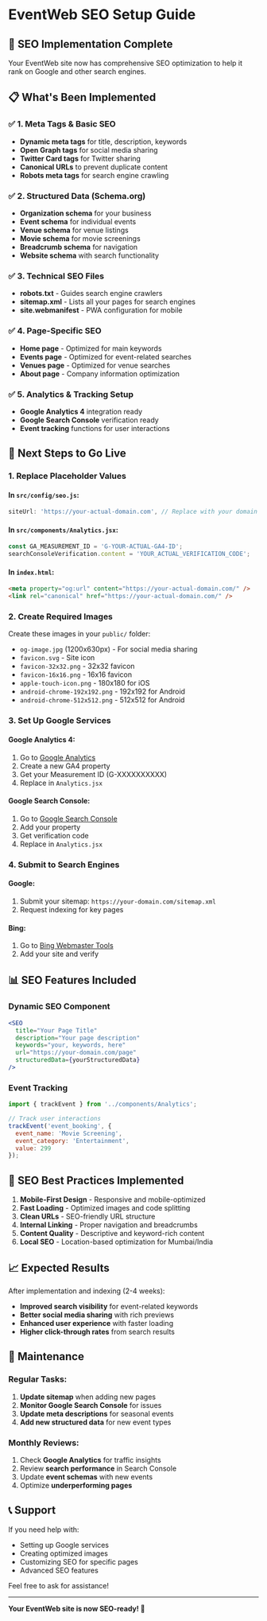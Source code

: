 # EventWeb SEO Setup Guide

## 🎯 SEO Implementation Complete

Your EventWeb site now has comprehensive SEO optimization to help it rank on Google and other search engines.

## 📋 What's Been Implemented

### ✅ 1. Meta Tags & Basic SEO
- **Dynamic meta tags** for title, description, keywords
- **Open Graph tags** for social media sharing
- **Twitter Card tags** for Twitter sharing
- **Canonical URLs** to prevent duplicate content
- **Robots meta tags** for search engine crawling

### ✅ 2. Structured Data (Schema.org)
- **Organization schema** for your business
- **Event schema** for individual events
- **Venue schema** for venue listings
- **Movie schema** for movie screenings
- **Breadcrumb schema** for navigation
- **Website schema** with search functionality

### ✅ 3. Technical SEO Files
- **robots.txt** - Guides search engine crawlers
- **sitemap.xml** - Lists all your pages for search engines
- **site.webmanifest** - PWA configuration for mobile

### ✅ 4. Page-Specific SEO
- **Home page** - Optimized for main keywords
- **Events page** - Optimized for event-related searches
- **Venues page** - Optimized for venue searches
- **About page** - Company information optimization

### ✅ 5. Analytics & Tracking Setup
- **Google Analytics 4** integration ready
- **Google Search Console** verification ready
- **Event tracking** functions for user interactions

## 🚀 Next Steps to Go Live

### 1. Replace Placeholder Values

#### In `src/config/seo.js`:
```javascript
siteUrl: 'https://your-actual-domain.com', // Replace with your domain
```

#### In `src/components/Analytics.jsx`:
```javascript
const GA_MEASUREMENT_ID = 'G-YOUR-ACTUAL-GA4-ID';
searchConsoleVerification.content = 'YOUR_ACTUAL_VERIFICATION_CODE';
```

#### In `index.html`:
```html
<meta property="og:url" content="https://your-actual-domain.com/" />
<link rel="canonical" href="https://your-actual-domain.com/" />
```

### 2. Create Required Images

Create these images in your `public/` folder:
- `og-image.jpg` (1200x630px) - For social media sharing
- `favicon.svg` - Site icon
- `favicon-32x32.png` - 32x32 favicon
- `favicon-16x16.png` - 16x16 favicon
- `apple-touch-icon.png` - 180x180 for iOS
- `android-chrome-192x192.png` - 192x192 for Android
- `android-chrome-512x512.png` - 512x512 for Android

### 3. Set Up Google Services

#### Google Analytics 4:
1. Go to [Google Analytics](https://analytics.google.com/)
2. Create a new GA4 property
3. Get your Measurement ID (G-XXXXXXXXXX)
4. Replace in `Analytics.jsx`

#### Google Search Console:
1. Go to [Google Search Console](https://search.google.com/search-console)
2. Add your property
3. Get verification code
4. Replace in `Analytics.jsx`

### 4. Submit to Search Engines

#### Google:
1. Submit your sitemap: `https://your-domain.com/sitemap.xml`
2. Request indexing for key pages

#### Bing:
1. Go to [Bing Webmaster Tools](https://www.bing.com/webmasters)
2. Add your site and verify

## 📊 SEO Features Included

### Dynamic SEO Component
```jsx
<SEO
  title="Your Page Title"
  description="Your page description"
  keywords="your, keywords, here"
  url="https://your-domain.com/page"
  structuredData={yourStructuredData}
/>
```

### Event Tracking
```javascript
import { trackEvent } from '../components/Analytics';

// Track user interactions
trackEvent('event_booking', {
  event_name: 'Movie Screening',
  event_category: 'Entertainment',
  value: 299
});
```

## 🎯 SEO Best Practices Implemented

1. **Mobile-First Design** - Responsive and mobile-optimized
2. **Fast Loading** - Optimized images and code splitting
3. **Clean URLs** - SEO-friendly URL structure
4. **Internal Linking** - Proper navigation and breadcrumbs
5. **Content Quality** - Descriptive and keyword-rich content
6. **Local SEO** - Location-based optimization for Mumbai/India

## 📈 Expected Results

After implementation and indexing (2-4 weeks):
- **Improved search visibility** for event-related keywords
- **Better social media sharing** with rich previews
- **Enhanced user experience** with faster loading
- **Higher click-through rates** from search results

## 🔧 Maintenance

### Regular Tasks:
1. **Update sitemap** when adding new pages
2. **Monitor Google Search Console** for issues
3. **Update meta descriptions** for seasonal events
4. **Add new structured data** for new event types

### Monthly Reviews:
1. Check **Google Analytics** for traffic insights
2. Review **search performance** in Search Console
3. Update **event schemas** with new events
4. Optimize **underperforming pages**

## 📞 Support

If you need help with:
- Setting up Google services
- Creating optimized images
- Customizing SEO for specific pages
- Advanced SEO features

Feel free to ask for assistance!

---

**Your EventWeb site is now SEO-ready! 🚀**
